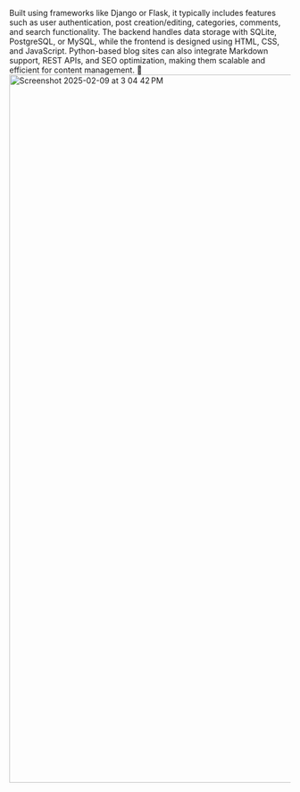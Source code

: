 Built using frameworks like Django or Flask, it typically includes features such as user authentication, post creation/editing, categories, comments, and search functionality. The backend handles data storage with SQLite, PostgreSQL, or MySQL, while the frontend is designed using HTML, CSS, and JavaScript. Python-based blog sites can also integrate Markdown support, REST APIs, and SEO optimization, making them scalable and efficient for content management. 🚀
<img width="1266" alt="Screenshot 2025-02-09 at 3 04 42 PM" src="https://github.com/user-attachments/assets/21e011b7-5ac6-4946-aad5-8ce2b7c82359" />
